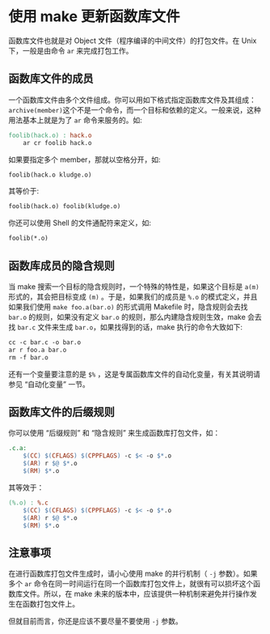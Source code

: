 # 使用 make 更新函数库文件
函数库文件也就是对 Object 文件（程序编译的中间文件）的打包文件。在 Unix 下，一般是由命令 `ar` 来完成打包工作。

## 函数库文件的成员
一个函数库文件由多个文件组成。你可以用如下格式指定函数库文件及其组成：`archive(member)`这个不是一个命令，而一个目标和依赖的定义。一般来说，这种用法基本上就是为了 `ar` 命令来服务的。如:
```makefile
foolib(hack.o) : hack.o
	ar cr foolib hack.o
```
如果要指定多个 member，那就以空格分开，如:
```makefile
foolib(hack.o kludge.o)
```
其等价于:
```makefile
foolib(hack.o) foolib(kludge.o)
```
你还可以使用 Shell 的文件通配符来定义，如:
```makefile
foolib(*.o)
```
## 函数库成员的隐含规则

当 make 搜索一个目标的隐含规则时，一个特殊的特性是，如果这个目标是 `a(m)` 形式的，其会把目标变成 `(m)` 。于是，如果我们的成员是 `%.o` 的模式定义，并且如果我们使用 `make foo.a(bar.o)` 的形式调用 Makefile 时，隐含规则会去找 `bar.o` 的规则，如果没有定义 `bar.o` 的规则，那么内建隐含规则生效，make 会去找 `bar.c` 文件来生成 `bar.o`，如果找得到的话，make 执行的命令大致如下:
```makefile
cc -c bar.c -o bar.o
ar r foo.a bar.o
rm -f bar.o
```
还有一个变量要注意的是 `$%` ，这是专属函数库文件的自动化变量，有关其说明请参见 “自动化变量” 一节。

## 函数库文件的后缀规则
你可以使用 “后缀规则” 和 “隐含规则” 来生成函数库打包文件，如：
```makefile
.c.a:
	$(CC) $(CFLAGS) $(CPPFLAGS) -c $< -o $*.o
	$(AR) r $@ $*.o
	$(RM) $*.o
```
其等效于：
```makefile
(%.o) : %.c
	$(CC) $(CFLAGS) $(CPPFLAGS) -c $< -o $*.o
	$(AR) r $@ $*.o
	$(RM) $*.o
```

## 注意事项
在进行函数库打包文件生成时，请小心使用 make 的并行机制（ `-j` 参数）。如果多个 `ar` 命令在同一时间运行在同一个函数库打包文件上，就很有可以损坏这个函数库文件。所以，在 make 未来的版本中，应该提供一种机制来避免并行操作发生在函数打包文件上。

但就目前而言，你还是应该不要尽量不要使用 `-j` 参数。